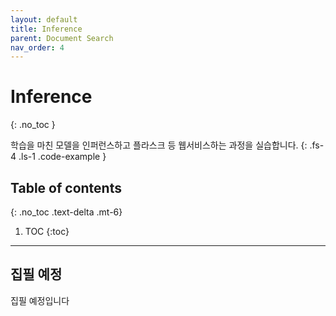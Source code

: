 ```yaml
---
layout: default
title: Inference
parent: Document Search
nav_order: 4
---
```


# Inference
{: .no_toc }

학습을 마친 모델을 인퍼런스하고 플라스크 등 웹서비스하는 과정을 실습합니다.
{: .fs-4 .ls-1 .code-example }

## Table of contents
{: .no_toc .text-delta .mt-6}

1. TOC
{:toc}

---

## 집필 예정

집필 예정입니다
